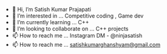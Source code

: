 - 👋 Hi, I’m Satish Kumar Prajapati
- 👀 I’m interested in ... Competitive coding , Game dev
- 🌱 I’m currently learning ... C++ 
- 💞️ I’m looking to collaborate on ... C++ projects
- 📫 How to reach me ... Instagram DM - @ninjasatish 
- 📫 How to reach me ... satishkumarghanshyam@gmail.com

<!---
ninjasatish/ninjasatish is a ✨ special ✨ repository because its `README.md` (this file) appears on your GitHub profile.
You can click the Preview link to take a look at your changes.
--->
